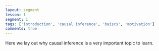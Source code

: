 ```yaml
---
layout: segment
lesson: 1
segment: 1
tags: ['introduction', 'causal inference', 'baiscs', 'motivation']
comments: true
---
```

Here we lay out why causal inference is a very important topic to learn.
